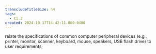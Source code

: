 ```yaml
---
transcludeTitleSize: h4
tags:
  - C1.3
created: 2024-10-17T14:42:11.000-0400
---
```

relate the specifications of common computer peripheral devices (e.g., printer, monitor, scanner, keyboard, mouse, speakers, USB flash drive) to user requirements;